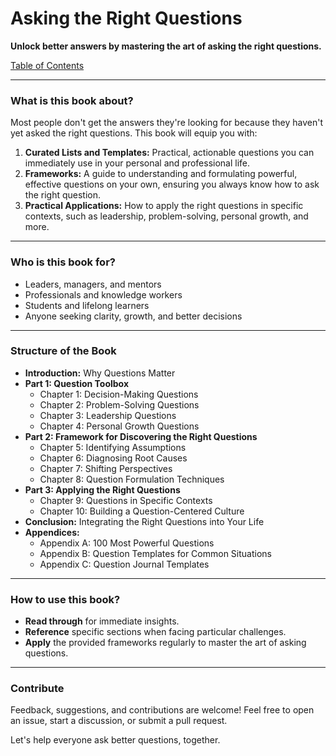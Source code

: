 # Asking the Right Questions

**Unlock better answers by mastering the art of asking the right questions.**

[Table of Contents](./table_of_contents.md)

---

### What is this book about?

Most people don't get the answers they're looking for because they haven't yet asked the right questions. This book will equip you with:

1. **Curated Lists and Templates:** Practical, actionable questions you can immediately use in your personal and professional life.
2. **Frameworks:** A guide to understanding and formulating powerful, effective questions on your own, ensuring you always know how to ask the right question.
3. **Practical Applications:** How to apply the right questions in specific contexts, such as leadership, problem-solving, personal growth, and more.

---

### Who is this book for?

- Leaders, managers, and mentors
- Professionals and knowledge workers
- Students and lifelong learners
- Anyone seeking clarity, growth, and better decisions

---

### Structure of the Book

- **Introduction:** Why Questions Matter
- **Part 1: Question Toolbox**
  - Chapter 1: Decision-Making Questions
  - Chapter 2: Problem-Solving Questions  
  - Chapter 3: Leadership Questions
  - Chapter 4: Personal Growth Questions
- **Part 2: Framework for Discovering the Right Questions**
  - Chapter 5: Identifying Assumptions
  - Chapter 6: Diagnosing Root Causes
  - Chapter 7: Shifting Perspectives
  - Chapter 8: Question Formulation Techniques
- **Part 3: Applying the Right Questions**
  - Chapter 9: Questions in Specific Contexts
  - Chapter 10: Building a Question-Centered Culture
- **Conclusion:** Integrating the Right Questions into Your Life
- **Appendices:**
  - Appendix A: 100 Most Powerful Questions
  - Appendix B: Question Templates for Common Situations
  - Appendix C: Question Journal Templates

---

### How to use this book?

- **Read through** for immediate insights.
- **Reference** specific sections when facing particular challenges.
- **Apply** the provided frameworks regularly to master the art of asking questions.

---

### Contribute

Feedback, suggestions, and contributions are welcome! Feel free to open an issue, start a discussion, or submit a pull request.

Let's help everyone ask better questions, together.
